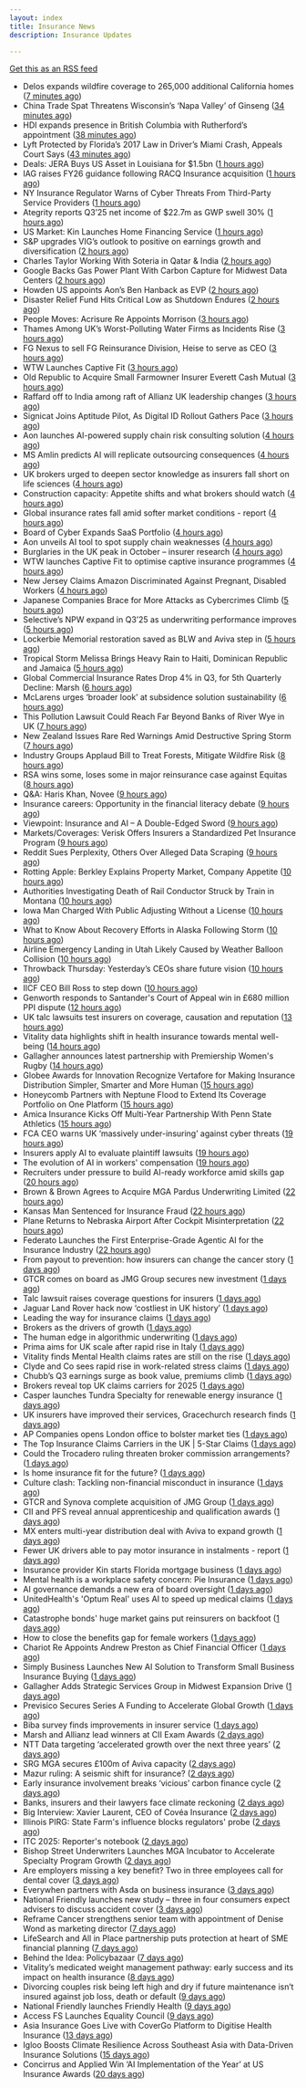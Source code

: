```yaml
---
layout: index
title: Insurance News
description: Insurance Updates

---
```


[Get this as an RSS feed](/insurance.rss)

<!-- news_marker starts -->
- Delos expands wildfire coverage to 265,000 additional California homes ([7 minutes ago](https://www.reinsurancene.ws/delos-expands-wildfire-coverage-to-265000-additional-california-homes/))
- China Trade Spat Threatens Wisconsin’s ‘Napa Valley’ of Ginseng ([34 minutes ago](https://www.insurancejournal.com/news/midwest/2025/10/23/844900.htm))
- HDI expands presence in British Columbia with Rutherford’s appointment ([38 minutes ago](https://www.reinsurancene.ws/hdi-expands-presence-in-british-columbia-with-rutherfords-appointment/))
- Lyft Protected by Florida’s 2017 Law in Driver’s Miami Crash, Appeals Court Says ([43 minutes ago](https://www.insurancejournal.com/news/southeast/2025/10/23/844896.htm))
- Deals: JERA Buys US Asset in Louisiana for $1.5bn ([1 hours ago](https://insurance-edge.net/2025/10/23/deals-jera-buys-us-asset-in-louisiana/))
- IAG raises FY26 guidance following RACQ Insurance acquisition ([1 hours ago](https://www.reinsurancene.ws/iag-raises-fy26-guidance-following-racq-insurance-acquisition/))
- NY Insurance Regulator Warns of Cyber Threats From Third-Party Service Providers ([1 hours ago](https://www.insurancejournal.com/news/east/2025/10/23/844892.htm))
- Ategrity reports Q3’25 net income of $22.7m as GWP swell 30% ([1 hours ago](https://www.reinsurancene.ws/ategrity-reports-q325-net-income-of-22-7m-as-gwp-swell-30/))
- US Market: Kin Launches Home Financing Service ([1 hours ago](https://insurance-edge.net/2025/10/23/us-market-kin-launches-home-financing-service/))
- S&P upgrades VIG’s outlook to positive on earnings growth and diversification ([2 hours ago](https://www.reinsurancene.ws/sp-upgrades-vigs-outlook-to-positive-on-earnings-growth-and-diversification/))
- Charles Taylor Working With Soteria in Qatar & India ([2 hours ago](https://insurance-edge.net/2025/10/23/charles-taylor-working-with-soteria-in-qatar-india/))
- Google Backs Gas Power Plant With Carbon Capture for Midwest Data Centers ([2 hours ago](https://www.insurancejournal.com/news/midwest/2025/10/23/844889.htm))
- Howden US appoints Aon’s Ben Hanback as EVP ([2 hours ago](https://www.reinsurancene.ws/howden-us-appoints-aons-ben-hanback-as-evp/))
- Disaster Relief Fund Hits Critical Low as Shutdown Endures ([2 hours ago](https://www.insurancejournal.com/news/national/2025/10/23/844884.htm))
- People Moves: Acrisure Re Appoints Morrison ([3 hours ago](https://www.insurancejournal.com/news/east/2025/10/23/844643.htm))
- Thames Among UK’s Worst-Polluting Water Firms as Incidents Rise ([3 hours ago](https://www.insurancejournal.com/news/international/2025/10/23/844876.htm))
- FG Nexus to sell FG Reinsurance Division, Heise to serve as CEO ([3 hours ago](https://www.reinsurancene.ws/fg-nexus-to-sell-fg-reinsurance-division-heise-to-serve-as-ceo/))
- WTW Launches Captive Fit ([3 hours ago](https://insurance-edge.net/2025/10/23/willis-launches-captive-fit/))
- Old Republic to Acquire Small Farmowner Insurer Everett Cash Mutual ([3 hours ago](https://www.insurancejournal.com/news/east/2025/10/23/844873.htm))
- Raffard off to India among raft of Allianz UK leadership changes ([3 hours ago](https://www.postonline.co.uk/news/7959266/raffard-off-to-india-among-raft-of-allianz-uk-leadership-changes))
- Signicat Joins Aptitude Pilot, As Digital ID Rollout Gathers Pace ([3 hours ago](https://insurance-edge.net/2025/10/23/signicat-joins-aptitude-pilot-as-digital-id-rollout-gathers-pace/))
- Aon launches AI-powered supply chain risk consulting solution ([4 hours ago](https://www.reinsurancene.ws/aon-launches-ai-powered-supply-chain-risk-consulting-solution/))
- MS Amlin predicts AI will replicate outsourcing consequences ([4 hours ago](https://www.postonline.co.uk/technology/7959262/ms-amlin-predicts-ai-will-replicate-outsourcing-consequences))
- UK brokers urged to deepen sector knowledge as insurers fall short on life sciences ([4 hours ago](https://www.insurancebusinessmag.com/uk/news/breaking-news/uk-brokers-urged-to-deepen-sector-knowledge-as-insurers-fall-short-on-life-sciences-554028.aspx))
- Construction capacity: Appetite shifts and what brokers should watch ([4 hours ago](https://www.insurancebusinessmag.com/uk/news/construction-engineering/construction-capacity-appetite-shifts-and-what-brokers-should-watch-554027.aspx))
- Global insurance rates fall amid softer market conditions - report ([4 hours ago](https://www.insurancebusinessmag.com/uk/news/breaking-news/global-insurance-rates-fall-amid-softer-market-conditions--report-554021.aspx))
- Board of Cyber Expands SaaS Portfolio ([4 hours ago](https://insurance-edge.net/2025/10/23/board-of-cyber-expands-saas-portfolio/))
- Aon unveils AI tool to spot supply chain weaknesses ([4 hours ago](https://www.insurancebusinessmag.com/uk/news/technology/aon-unveils-ai-tool-to-spot-supply-chain-weaknesses-554020.aspx))
- Burglaries in the UK peak in October – insurer research ([4 hours ago](https://www.insurancebusinessmag.com/uk/news/property-insurance/burglaries-in-the-uk-peak-in-october--insurer-research-554019.aspx))
- WTW launches Captive Fit to optimise captive insurance programmes ([4 hours ago](https://www.reinsurancene.ws/willis-launches-captive-fit-to-optimise-captive-insurance-programmes/))
- New Jersey Claims Amazon Discriminated Against Pregnant, Disabled Workers ([4 hours ago](https://www.insurancejournal.com/news/east/2025/10/23/844868.htm))
- Japanese Companies Brace for More Attacks as Cybercrimes Climb ([5 hours ago](https://www.insurancejournal.com/news/international/2025/10/23/844858.htm))
- Selective’s NPW expand in Q3’25 as underwriting performance improves ([5 hours ago](https://www.reinsurancene.ws/selectives-npw-expand-in-q325-as-underwriting-performance-improves/))
- Lockerbie Memorial restoration saved as BLW and Aviva step in ([5 hours ago](https://www.postonline.co.uk/broker/7959263/lockerbie-memorial-restoration-saved-as-blw-and-aviva-step-in))
- Tropical Storm Melissa Brings Heavy Rain to Haiti, Dominican Republic and Jamaica ([5 hours ago](https://www.insurancejournal.com/news/international/2025/10/23/844852.htm))
- Global Commercial Insurance Rates Drop 4% in Q3, for 5th Quarterly Decline: Marsh ([6 hours ago](https://www.insurancejournal.com/news/international/2025/10/23/844830.htm))
- McLarens urges ‘broader look’ at subsidence solution sustainability ([6 hours ago](https://www.postonline.co.uk/claims/7959239/mclarens-urges-%E2%80%98broader-look%E2%80%99-at-subsidence-solution-sustainability))
- This Pollution Lawsuit Could Reach Far Beyond Banks of River Wye in UK ([7 hours ago](https://www.insurancejournal.com/news/international/2025/10/23/844826.htm))
- New Zealand Issues Rare Red Warnings Amid Destructive Spring Storm ([7 hours ago](https://www.insurancejournal.com/news/international/2025/10/23/844823.htm))
- Industry Groups Applaud Bill to Treat Forests, Mitigate Wildfire Risk ([8 hours ago](https://www.insurancejournal.com/news/national/2025/10/23/844812.htm))
- RSA wins some, loses some in major reinsurance case against Equitas ([8 hours ago](https://www.insurancebusinessmag.com/uk/news/breaking-news/rsa-wins-some-loses-some-in-major-reinsurance-case-against-equitas-553999.aspx))
- Q&A: Haris Khan, Novee ([9 hours ago](https://www.postonline.co.uk/technology/7958878/qa-haris-khan-novee))
- Insurance careers: Opportunity in the financial literacy debate ([9 hours ago](https://www.postonline.co.uk/people/7959118/insurance-careers-opportunity-in-the-financial-literacy-debate))
- Viewpoint: Insurance and AI – A Double-Edged Sword ([9 hours ago](https://www.insurancejournal.com/news/national/2025/10/23/844797.htm))
- Markets/Coverages: Verisk Offers Insurers a Standardized Pet Insurance Program ([9 hours ago](https://www.insurancejournal.com/news/national/2025/10/23/843649.htm))
- Reddit Sues Perplexity, Others Over Alleged Data Scraping ([9 hours ago](https://www.insurancejournal.com/news/national/2025/10/23/844783.htm))
- Rotting Apple: Berkley Explains Property Market, Company Appetite ([10 hours ago](https://www.insurancejournal.com/news/national/2025/10/23/844779.htm))
- Authorities Investigating Death of Rail Conductor Struck by Train in Montana ([10 hours ago](https://www.insurancejournal.com/news/west/2025/10/23/844791.htm))
- Iowa Man Charged With Public Adjusting Without a License ([10 hours ago](https://www.insurancejournal.com/news/midwest/2025/10/23/844814.htm))
- What to Know About Recovery Efforts in Alaska Following Storm ([10 hours ago](https://www.insurancejournal.com/news/west/2025/10/23/844787.htm))
- Airline Emergency Landing in Utah Likely Caused by Weather Balloon Collision ([10 hours ago](https://www.insurancejournal.com/news/west/2025/10/23/844816.htm))
- Throwback Thursday: Yesterday’s CEOs share future vision ([10 hours ago](https://www.postonline.co.uk/people/7956773/throwback-thursday-yesterday%E2%80%99s-ceos-share-future-vision))
- IICF CEO Bill Ross to step down ([10 hours ago](https://www.insurancebusinessmag.com/uk/news/breaking-news/iicf-ceo-bill-ross-to-step-down-554008.aspx))
- Genworth responds to Santander's Court of Appeal win in £680 million PPI dispute ([12 hours ago](https://www.insurancebusinessmag.com/uk/news/breaking-news/genworth-responds-to-santanders-court-of-appeal-win-in-680-million-ppi-dispute-553972.aspx))
- UK talc lawsuits test insurers on coverage, causation and reputation ([13 hours ago](https://www.insurancebusinessmag.com/uk/news/breaking-news/uk-talc-lawsuits-test-insurers-on-coverage-causation-and-reputation-553971.aspx))
- Vitality data highlights shift in health insurance towards mental well-being ([14 hours ago](https://www.insurancebusinessmag.com/uk/news/life-insurance/vitality-data-highlights-shift-in-health-insurance-towards-mental-wellbeing-553967.aspx))
- Gallagher announces latest partnership with Premiership Women's Rugby ([14 hours ago](https://www.insurancebusinessmag.com/uk/news/breaking-news/gallagher-announces-latest-partnership-with-premiership-womens-rugby-553966.aspx))
- Globee Awards for Innovation Recognize Vertafore for Making Insurance Distribution Simpler, Smarter and More Human ([15 hours ago](https://www.insurtechinsights.com/globee-awards-for-innovation-recognize-vertafore-for-making-insurance-distribution-simpler-smarter-and-more-human/))
- Honeycomb Partners with Neptune Flood to Extend Its Coverage Portfolio on One Platform ([15 hours ago](https://www.insurtechinsights.com/honeycomb-partners-with-neptune-flood-to-extend-its-coverage-portfolio-on-one-platform/))
- Amica Insurance Kicks Off Multi-Year Partnership With Penn State Athletics ([15 hours ago](https://www.insurtechinsights.com/amica-insurance-kicks-off-multi-year-partnership-with-penn-state-athletics/))
- FCA CEO warns UK ‘massively under-insuring’ against cyber threats ([19 hours ago](https://www.postonline.co.uk/regulation/7959264/fca-ceo-warns-uk-%E2%80%98massively-under-insuring%E2%80%99-against-cyber-threats))
- Insurers apply AI to evaluate plaintiff lawsuits ([19 hours ago](https://www.dig-in.com/news/insurers-apply-ai-to-evaluate-plaintiff-lawsuits))
- The evolution of AI in workers' compensation ([19 hours ago](https://www.dig-in.com/opinion/the-evolution-of-ai-in-workers-compensation))
- Recruiters under pressure to build AI-ready workforce amid skills gap ([20 hours ago](https://www.insurancebusinessmag.com/uk/business-strategy/recruiters-under-pressure-to-build-aiready-workforce-amid-skills-gap-553936.aspx))
- Brown & Brown Agrees to Acquire MGA Pardus Underwriting Limited ([22 hours ago](https://www.insurtechinsights.com/brown-brown-agrees-to-acquire-mga-pardus-underwriting-limited/))
- Kansas Man Sentenced for Insurance Fraud ([22 hours ago](https://www.insurancejournal.com/news/midwest/2025/10/22/844774.htm))
- Plane Returns to Nebraska Airport After Cockpit Misinterpretation ([22 hours ago](https://www.insurancejournal.com/news/midwest/2025/10/22/844770.htm))
- Federato Launches the First Enterprise-Grade Agentic AI for the Insurance Industry ([22 hours ago](https://www.insurtechinsights.com/federato-launches-the-first-enterprise-grade-agentic-ai-for-the-insurance-industry/))
- From payout to prevention: how insurers can change the cancer story ([1 days ago](https://ifamagazine.com/from-payout-to-prevention-how-insurers-can-change-the-cancer-story/))
- GTCR comes on board as JMG Group secures new investment ([1 days ago](https://www.postonline.co.uk/broker/7959250/gtcr-comes-on-board-as-jmg-group-secures-new-investment))
- Talc lawsuit raises coverage questions for insurers ([1 days ago](https://www.postonline.co.uk/commercial/7959251/talc-lawsuit-raises-coverage-questions-for-insurers))
- Jaguar Land Rover hack now ‘costliest in UK history’ ([1 days ago](https://www.postonline.co.uk/news/7959253/jaguar-land-rover-hack-now-%E2%80%98costliest-in-uk-history%E2%80%99))
- Leading the way for insurance claims ([1 days ago](https://www.insurancebusinessmag.com/uk/tv/leading-the-way-for-insurance-claims-553875.aspx))
- Brokers as the drivers of growth ([1 days ago](https://www.insurancebusinessmag.com/uk/news/columns/brokers-as-the-drivers-of-growth-553874.aspx))
- The human edge in algorithmic underwriting ([1 days ago](https://www.insurancebusinessmag.com/uk/news/technology/the-human-edge-in-algorithmic-underwriting-553873.aspx))
- Prima aims for UK scale after rapid rise in Italy ([1 days ago](https://www.postonline.co.uk/news/7959238/prima-aims-for-uk-scale-after-rapid-rise-in-italy))
- Vitality finds Mental Health claims rates are still on the rise ([1 days ago](https://ifamagazine.com/vitality-finds-mental-health-claims-rates-are-still-on-the-rise/))
- Clyde and Co sees rapid rise in work-related stress claims ([1 days ago](https://www.postonline.co.uk/commercial/7959240/clyde-and-co-sees-rapid-rise-in-work-related-stress-claims))
- Chubb’s Q3 earnings surge as book value, premiums climb ([1 days ago](https://www.insurancebusinessmag.com/uk/news/breaking-news/chubbs-q3-earnings-surge-as-book-value-premiums-climb-553846.aspx))
- Brokers reveal top UK claims carriers for 2025 ([1 days ago](https://www.insurancebusinessmag.com/uk/news/claims/brokers-reveal-top-uk-claims-carriers-for-2025-553843.aspx))
- Casper launches Tundra Specialty for renewable energy insurance ([1 days ago](https://www.insurancebusinessmag.com/uk/news/breaking-news/casper-launches-tundra-specialty-for-renewable-energy-insurance-553838.aspx))
- UK insurers have improved their services, Gracechurch research finds ([1 days ago](https://www.insurancebusinessmag.com/uk/news/breaking-news/uk-insurers-have-improved-their-services-gracechurch-research-finds-553835.aspx))
- AP Companies opens London office to bolster market ties ([1 days ago](https://www.insurancebusinessmag.com/uk/news/breaking-news/ap-companies-opens-london-office-to-bolster-market-ties-553834.aspx))
- The Top Insurance Claims Carriers in the UK | 5-Star Claims ([1 days ago](https://www.insurancebusinessmag.com/uk/best-insurance/the-top-insurance-claims-carriers-in-the-uk--5star-claims-552040.aspx))
- Could the Trocadero ruling threaten broker commission arrangements? ([1 days ago](https://www.postonline.co.uk/broker/7958897/could-the-trocadero-ruling-threaten-broker-commission-arrangements))
- Is home insurance fit for the future? ([1 days ago](https://www.postonline.co.uk/personal/7959041/is-home-insurance-fit-for-the-future))
- Culture clash: Tackling non-financial misconduct in insurance ([1 days ago](https://www.postonline.co.uk/regulation/7958979/culture-clash-tackling-non-financial-misconduct-in-insurance))
- GTCR and Synova complete acquisition of JMG Group ([1 days ago](https://www.insurancebusinessmag.com/uk/news/mergers-acquisitions/gtcr-and-synova-complete-acquisition-of-jmg-group-553807.aspx))
- CII and PFS reveal annual apprenticeship and qualification awards ([1 days ago](https://www.insurancebusinessmag.com/uk/news/breaking-news/cii-and-pfs-reveal-annual-apprenticeship-and-qualification-awards-553805.aspx))
- MX enters multi-year distribution deal with Aviva to expand growth ([1 days ago](https://www.insurancebusinessmag.com/uk/news/breaking-news/mx-enters-multiyear-distribution-deal-with-aviva-to-expand-growth-553801.aspx))
- Fewer UK drivers able to pay motor insurance in instalments - report ([1 days ago](https://www.insurancebusinessmag.com/uk/news/auto-motor/fewer-uk-drivers-able-to-pay-motor-insurance-in-instalments--report-553798.aspx))
- Insurance provider Kin starts Florida mortgage business ([1 days ago](https://www.dig-in.com/news/insurance-provider-kin-starts-florida-mortgage-business))
- Mental health is a workplace safety concern: Pie Insurance ([1 days ago](https://www.dig-in.com/news/mental-health-is-a-workplace-safety-concern-pie-insurance))
- AI governance demands a new era of board oversight ([1 days ago](https://www.dig-in.com/opinion/ai-governance-demands-a-new-era-of-oversight))
- UnitedHealth's 'Optum Real' uses AI to speed up medical claims ([1 days ago](https://www.dig-in.com/articles/unitedhealth-uses-ai-to-speed-up-medical-claims))
- Catastrophe bonds' huge market gains put reinsurers on backfoot ([1 days ago](https://www.dig-in.com/articles/catastrophe-bonds-huge-market-gains-reinsurers-on-backfoot))
- How to close the benefits gap for female workers ([1 days ago](https://www.dig-in.com/news/how-to-close-the-benefits-gap-for-female-workers))
- Chariot Re Appoints Andrew Preston as Chief Financial Officer ([1 days ago](https://www.insurtechinsights.com/chariot-re-appoints-andrew-preston-as-chief-financial-officer/))
- Simply Business Launches New AI Solution to Transform Small Business Insurance Buying ([1 days ago](https://www.insurtechinsights.com/simply-business-launches-new-ai-solution-to-transform-small-business-insurance-buying/))
- Gallagher Adds Strategic Services Group in Midwest Expansion Drive ([1 days ago](https://www.insurtechinsights.com/gallagher-adds-strategic-services-group-in-midwest-expansion-drive/))
- Previsico Secures Series A Funding to Accelerate Global Growth ([1 days ago](https://www.insurtechinsights.com/previsico-secures-series-a-funding-to-accelerate-global-growth/))
- Biba survey finds improvements in insurer service ([1 days ago](https://www.postonline.co.uk/news/7959244/biba-survey-finds-improvements-in-insurer-service))
- Marsh and Allianz lead winners at CII Exam Awards ([2 days ago](https://www.postonline.co.uk/people/7959243/marsh-and-allianz-lead-winners-at-cii-exam-awards))
- NTT Data targeting ‘accelerated growth over the next three years’ ([2 days ago](https://www.postonline.co.uk/news/7959241/ntt-data-targeting-%E2%80%98accelerated-growth-over-the-next-three-years%E2%80%99))
- SRG MGA secures £100m of Aviva capacity ([2 days ago](https://www.postonline.co.uk/news/7959242/srg-mga-secures-%C2%A3100m-of-aviva-capacity))
- Mazur ruling: A seismic shift for insurance? ([2 days ago](https://www.postonline.co.uk/regulation/7959211/mazur-ruling-a-seismic-shift-for-insurance))
- Early insurance involvement breaks ‘vicious’ carbon finance cycle ([2 days ago](https://www.postonline.co.uk/commercial/7959225/early-insurance-involvement-breaks-%E2%80%98vicious%E2%80%99-carbon-finance-cycle))
- Banks, insurers and their lawyers face climate reckoning ([2 days ago](https://www.postonline.co.uk/regulation/7959115/banks-insurers-and-their-lawyers-face-climate-reckoning))
- Big Interview: Xavier Laurent, CEO of Covéa Insurance ([2 days ago](https://www.postonline.co.uk/personal/7959227/big-interview-xavier-laurent-ceo-of-cov%C3%A9a-insurance))
- Illinois PIRG: State Farm's influence blocks regulators' probe ([2 days ago](https://www.dig-in.com/news/illinois-pirg-state-farms-influence-blocks-regulators))
- ITC 2025: Reporter's notebook ([2 days ago](https://www.dig-in.com/news/itc-2025-reporters-notebook))
- Bishop Street Underwriters Launches MGA Incubator to Accelerate Specialty Program Growth ([2 days ago](https://www.insurtechinsights.com/bishop-street-underwriters-launches-mga-incubator-to-accelerate-specialty-program-growth/))
- Are employers missing a key benefit? Two in three employees call for dental cover ([3 days ago](https://ifamagazine.com/are-employers-missing-a-key-benefit-two-in-three-employees-call-for-dental-cover/))
- Everywhen partners with Asda on business insurance ([3 days ago](https://www.postonline.co.uk/commercial/7959237/everywhen-partners-with-asda-on-business-insurance))
- National Friendly launches new study – three in four consumers expect advisers to discuss accident cover ([3 days ago](https://ifamagazine.com/national-friendly-launches-new-study-three-in-four-consumers-expect-advisers-to-discuss-accident-cover/))
- Reframe Cancer strengthens senior team with appointment of Denise Wond as marketing director ([7 days ago](https://ifamagazine.com/reframe-cancer-strengthens-senior-team-with-appointment-of-denise-wond-as-marketing-director/))
- LifeSearch and All in Place partnership puts protection at heart of SME financial planning ([7 days ago](https://ifamagazine.com/lifesearch-and-all-in-place-partnership-puts-protection-at-heart-of-sme-financial-planning/))
- Behind the Idea: Policybazaar ([7 days ago](https://thefintechtimes.com/behind-the-idea-policybazaar/))
- Vitality’s medicated weight management pathway: early success and its impact on health insurance ([8 days ago](https://ifamagazine.com/vitalitys-medicated-weight-management-pathway-early-success-and-its-impact-on-health-insurance/))
- Divorcing couples risk being left high and dry if future maintenance isn’t insured against job loss, death or default ([9 days ago](https://ifamagazine.com/divorcing-couples-risk-being-left-high-and-dry-if-future-maintenance-isnt-insured-against-job-loss-death-or-default/))
- National Friendly launches Friendly Health ([9 days ago](https://ifamagazine.com/national-friendly-launches-friendly-health/))
- Access FS Launches Equality Council ([9 days ago](https://ifamagazine.com/access-fs-launches-equality-council/))
- Asia Insurance Goes Live with CoverGo Platform to Digitise Health Insurance ([13 days ago](https://thefintechtimes.com/asia-insurance-goes-live-with-covergo-platform-to-digitise-health-insurance/))
- Igloo Boosts Climate Resilience Across Southeast Asia with Data-Driven Insurance Solutions ([15 days ago](https://thefintechtimes.com/igloo-boosts-climate-resilience-across-southeast-asia-with-data-driven-insurance-solutions/))
- Concirrus and Applied Win ‘AI Implementation of the Year’ at US Insurance Awards ([20 days ago](https://thefintechtimes.com/concirrus-ai-cuts-aviation-underwriting-time-from-36-hours-to-minutes-for-applied-aviation/))

<!-- news_marker ends -->